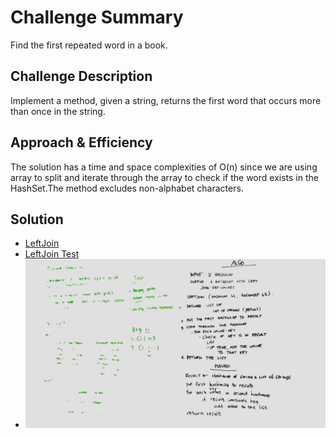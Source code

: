 # Challenge Summary
Find the first repeated word in a book.

## Challenge Description
Implement a method, given a string, returns the first word that occurs more than once in the string.

## Approach & Efficiency
The solution has a time and space complexities of O(n) since we are using array to split and iterate through the array to check if the word exists in the HashSet.The method excludes non-alphabet characters.

## Solution
* [LeftJoin](./src/main/java/leftjoin/LeftJoin.java)
* [LeftJoin Test](./src/test/java/leftjoin/LeftJoinTest.java)
* ![alt left join](../../challenges-401/assets/left_join.jpg)
